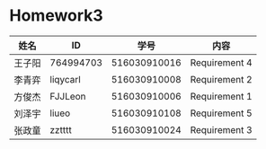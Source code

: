 # Homework3

| 姓名 | ID | 学号 | 内容 |
| ------ | ------ | ------ | ------ |
| 王子阳 | 764994703 | 516030910016 | Requirement 4 |
| 李青弈| liqycarl | 516030910008 | Requirement 2 |
| 方俊杰 | FJJLeon | 516030910006 | Requirement 1 |
| 刘泽宇 | liueo | 516030910108 | Requirement 5 |
| 张政童 | zztttt | 516030910024 | Requirement 3 |
